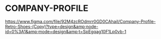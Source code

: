 # COMPANY-PROFILE
https://www.figma.com/file/92M4zcROdmrr0GD0CAhaiI/Company-Profile-Retro-Shoes-(Copy)?type=design&amp;node-id=0%3A1&amp;mode=design&amp;t=SpEgqag10F1Lp0vb-1
